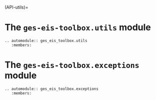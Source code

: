 (API-utils)=
# The `ges-eis-toolbox.utils` module

```{eval-rst}
.. automodule:: ges_eis_toolbox.utils
   :members:
```

# The `ges-eis-toolbox.exceptions` module

```{eval-rst}
.. automodule:: ges_eis_toolbox.exceptions
   :members:
```